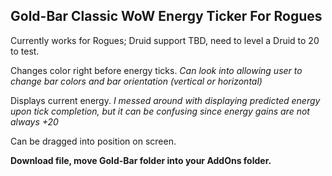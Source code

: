 ## Gold-Bar Classic WoW Energy Ticker For Rogues

Currently works for Rogues; Druid support TBD, need to level a Druid to 20 to test.  

Changes color right before energy ticks. *Can look into allowing user to change bar colors and bar orientation (vertical or horizontal)*  

Displays current energy. *I messed around with displaying predicted energy upon tick completion, but it can be confusing since energy gains are not always +20*  

Can be dragged into position on screen.  

**Download file, move Gold-Bar folder into your AddOns folder.**
